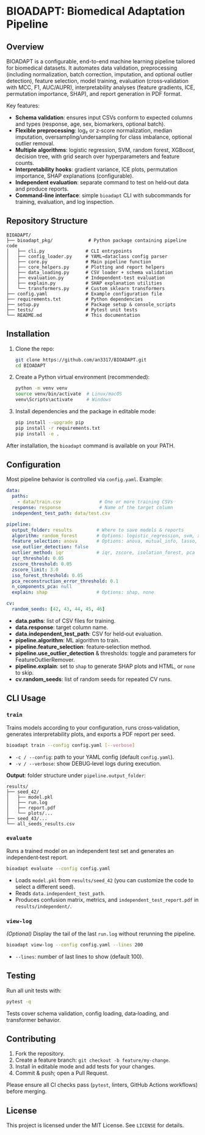 # BIOADAPT: Biomedical Adaptation Pipeline

## Overview

BIOADAPT is a configurable, end-to-end machine learning pipeline tailored for biomedical datasets. It automates data validation, preprocessing (including normalization, batch correction, imputation, and optional outlier detection), feature selection, model training, evaluation (cross‑validation with MCC, F1, AUC/AUPR), interpretability analyses (feature gradients, ICE, permutation importance, SHAP), and report generation in PDF format.

Key features:
- **Schema validation**: ensures input CSVs conform to expected columns and types (response, age, sex, biomarkers, optional batch).
- **Flexible preprocessing**: log₂ or z‑score normalization, median imputation, oversampling/undersampling for class imbalance, optional outlier removal.
- **Multiple algorithms**: logistic regression, SVM, random forest, XGBoost, decision tree, with grid search over hyperparameters and feature counts.
- **Interpretability hooks**: gradient variance, ICE plots, permutation importance, SHAP explanations (configurable).
- **Independent evaluation**: separate command to test on held‑out data and produce reports.
- **Command‑line interface**: simple `bioadapt` CLI with subcommands for training, evaluation, and log inspection.

## Repository Structure

```
BIOADAPT/
├── bioadapt_pkg/             # Python package containing pipeline code
│   ├── cli.py               # CLI entrypoints
│   ├── config_loader.py     # YAML→dataclass config parser
│   ├── core.py              # Main pipeline function
│   ├── core_helpers.py      # Plotting and report helpers
│   ├── data_loading.py      # CSV loader + schema validation
│   ├── evaluation.py        # Independent-test evaluation
│   ├── explain.py           # SHAP explanation utilities
│   └── transformers.py      # Custom sklearn transformers
├── config.yaml              # Example configuration file
├── requirements.txt         # Python dependencies
├── setup.py                 # Package setup & console_scripts
├── tests/                   # Pytest unit tests
└── README.md                # This documentation
```

## Installation

1. Clone the repo:
   ```bash
   git clone https://github.com/an3317/BIOADAPT.git
   cd BIOADAPT
   ```

2. Create a Python virtual environment (recommended):
   ```bash
   python -m venv venv
   source venv/bin/activate  # Linux/macOS
   venv\Scripts\activate     # Windows
   ```

3. Install dependencies and the package in editable mode:
   ```bash
   pip install --upgrade pip
   pip install -r requirements.txt
   pip install -e .
   ```

After installation, the `bioadapt` command is available on your PATH.

## Configuration

Most pipeline behavior is controlled via `config.yaml`. Example:

```yaml
data:
  paths:
    - data/train.csv              # One or more training CSVs
  response: response              # Name of the target column
  independent_test_path: data/test.csv

pipeline:
  output_folder: results         # Where to save models & reports
  algorithm: random_forest       # Options: logistic_regression, svm, xgboost, random_forest, cart
  feature_selection: anova       # Options: anova, mutual_info, lasso, rfe
  use_outlier_detection: false
  outlier_method: iqr            # iqr, zscore, isolation_forest, pca
  iqr_threshold: 0.05
  zscore_threshold: 0.05
  zscore_limit: 3.0
  iso_forest_threshold: 0.05
  pca_reconstruction_error_threshold: 0.1
  n_components_pca: null
  explain: shap                  # Options: shap, none

cv:
  random_seeds: [42, 43, 44, 45, 46]
```

- **data.paths**: list of CSV files for training.
- **data.response**: target column name.
- **data.independent_test_path**: CSV for held‑out evaluation.
- **pipeline.algorithm**: ML algorithm to train.
- **pipeline.feature_selection**: feature‑selection method.
- **pipeline.use_outlier_detection** & thresholds: toggle and parameters for FeatureOutlierRemover.
- **pipeline.explain**: set to `shap` to generate SHAP plots and HTML, or `none` to skip.
- **cv.random_seeds**: list of random seeds for repeated CV runs.

## CLI Usage

### `train`
Trains models according to your configuration, runs cross‑validation, generates interpretability plots, and exports a PDF report per seed.

```bash
bioadapt train --config config.yaml [--verbose]
```

- `-c / --config`: path to your YAML config (default `config.yaml`).
- `-v / --verbose`: show DEBUG‑level logs during execution.

**Output**: folder structure under `pipeline.output_folder`:
```
results/
├── seed_42/
│   ├── model.pkl
│   ├── run.log
│   ├── report.pdf
│   └── plots/...
├── seed_43/...
└── all_seeds_results.csv
```

### `evaluate`
Runs a trained model on an independent test set and generates an independent‐test report.

```bash
bioadapt evaluate --config config.yaml
```

- Loads `model.pkl` from `results/seed_42` (you can customize the code to select a different seed).
- Reads `data.independent_test_path`.
- Produces confusion matrix, metrics, and `independent_test_report.pdf` in `results/independent/`.

### `view-log`
*(Optional)* Display the tail of the last `run.log` without rerunning the pipeline.

```bash
bioadapt view-log --config config.yaml --lines 200
```

- `--lines`: number of last lines to show (default 100).

## Testing

Run all unit tests with:
```bash
pytest -q
```

Tests cover schema validation, config loading, data‐loading, and transformer behavior.

## Contributing

1. Fork the repository.
2. Create a feature branch: `git checkout -b feature/my-change`.
3. Install in editable mode and add tests for your changes.
4. Commit & push; open a Pull Request.

Please ensure all CI checks pass (`pytest`, linters, GitHub Actions workflows) before merging.

## License

This project is licensed under the MIT License. See `LICENSE` for details.

